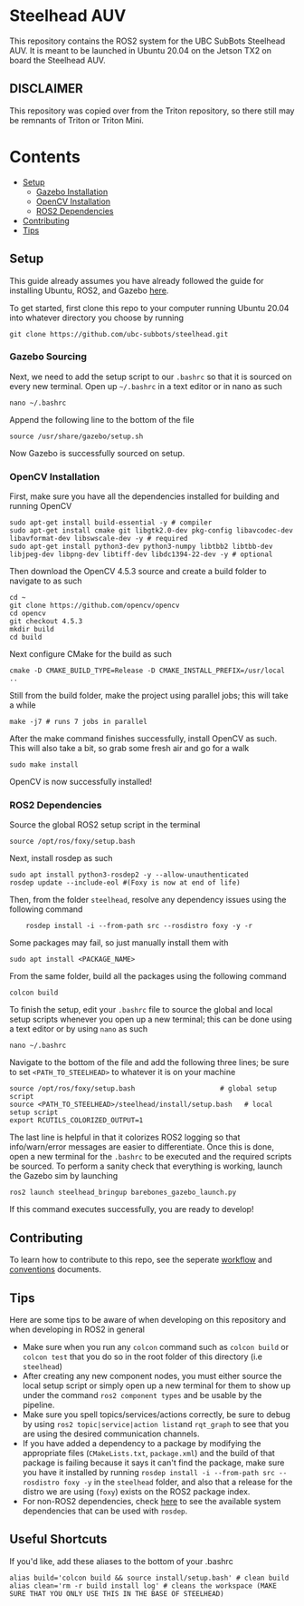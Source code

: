 # Steelhead AUV

This repository contains the ROS2 system for the UBC SubBots Steelhead AUV. It is meant to be launched in Ubuntu 20.04 on the Jetson TX2 on board the Steelhead AUV.

## DISCLAIMER

This repository was copied over from the Triton repository, so there still may be remnants of Triton or Triton Mini.

# Contents

- [Setup](#setup)
    - [Gazebo Installation](#gazebo-installation)
    - [OpenCV Installation](#opencv-installation)
    - [ROS2 Dependencies](#ros2-dependencies)
- [Contributing](#contributing)
- [Tips](#tips)

## Setup
This guide already assumes you have already followed the guide for installing Ubuntu, ROS2, and Gazebo [here](https://github.com/ubc-subbots/software-start-here).

To get started, first clone this repo to your computer running Ubuntu 20.04 into whatever directory you choose by running

    git clone https://github.com/ubc-subbots/steelhead.git

### Gazebo Sourcing
Next, we need to add the setup script to our `.bashrc` so that it is sourced on every new terminal. Open up `~/.bashrc` in a text editor or in nano as such

    nano ~/.bashrc

Append the following line to the bottom of the file

    source /usr/share/gazebo/setup.sh

Now Gazebo is successfully sourced on setup.

### OpenCV Installation
First, make sure you have all the dependencies installed for building and running OpenCV

    sudo apt-get install build-essential -y # compiler
    sudo apt-get install cmake git libgtk2.0-dev pkg-config libavcodec-dev libavformat-dev libswscale-dev -y # required
    sudo apt-get install python3-dev python3-numpy libtbb2 libtbb-dev libjpeg-dev libpng-dev libtiff-dev libdc1394-22-dev -y # optional

Then download the OpenCV 4.5.3 source and create a build folder to navigate to as such

    cd ~
    git clone https://github.com/opencv/opencv
    cd opencv
    git checkout 4.5.3
    mkdir build
    cd build

Next configure CMake for the build as such

    cmake -D CMAKE_BUILD_TYPE=Release -D CMAKE_INSTALL_PREFIX=/usr/local ..

Still from the build folder, make the project using parallel jobs; this will take a while

    make -j7 # runs 7 jobs in parallel

After the make command finishes successfully, install OpenCV as such. This will also take a bit, so grab some fresh air and go for a walk

    sudo make install

OpenCV is now successfully installed!

### ROS2 Dependencies
Source the global ROS2 setup script in the terminal

    source /opt/ros/foxy/setup.bash
  
Next, install rosdep as such
 
    sudo apt install python3-rosdep2 -y --allow-unauthenticated 
    rosdep update --include-eol #(Foxy is now at end of life)
  
Then, from the folder `steelhead`, resolve any dependency issues using the following command
 
        rosdep install -i --from-path src --rosdistro foxy -y -r
  
Some packages may fail, so just manually install them with 

    sudo apt install <PACKAGE_NAME>

From the same folder, build all the packages using the following command

    colcon build
  
To finish the setup, edit your `.bashrc` file to source the global and local setup scripts whenever you open up a new terminal; this can be done using a text editor or by using `nano` as such
 
    nano ~/.bashrc
    
Navigate to the bottom of the file and add the following three lines; be sure to set `<PATH_TO_STEELHEAD>` to whatever it is on your machine

    source /opt/ros/foxy/setup.bash                     # global setup script
    source <PATH_TO_STEELHEAD>/steelhead/install/setup.bash   # local setup script
    export RCUTILS_COLORIZED_OUTPUT=1
    
The last line is helpful in that it colorizes ROS2 logging so that info/warn/error messages are easier to differentiate. Once this is done, open a new terminal for the `.bashrc` to be executed and the required scripts be sourced. To perform a sanity check that everything is working, launch the Gazebo sim by launching

    ros2 launch steelhead_bringup barebones_gazebo_launch.py
   
If this command executes successfully, you are ready to develop!

## Contributing
To learn how to contribute to this repo, see the seperate [workflow](WORKFLOW.md) and [conventions](CONVENTIONS.md) documents.
    
## Tips
Here are some tips to be aware of when developing on this repository and when developing in ROS2 in general
- Make sure when you run any `colcon` command such as `colcon build` or `colcon test` that you do so in the root folder of this directory (i.e `steelhead`)
- After creating any new component nodes, you must either source the local setup script or simply open up a new terminal for them to show up under the command `ros2 component types` and be usable by the pipeline.
- Make sure you spell topics/services/actions correctly, be sure to debug by using `ros2 topic|service|action list`and `rqt_graph` to see that you are using the desired communication channels.
- If you have added a dependency to a package by modifying the appropriate files (`CMakeLists.txt`, `package.xml`) and the build of that package is failing because it says it can't find the package, make sure you have it installed by running `rosdep install -i --from-path src --rosdistro foxy -y` in the `steelhead` folder, and also that a release for the distro we are using (`foxy`) exists on the ROS2 package index.
- For non-ROS2 dependencies, check [here](https://github.com/ros/rosdistro/tree/master/rosdep) to see the available system dependencies that can be used with `rosdep`.

## Useful Shortcuts
If you'd like, add these aliases to the bottom of your .bashrc

```
alias build='colcon build && source install/setup.bash' # clean build
alias clean='rm -r build install log' # cleans the workspace (MAKE SURE THAT YOU ONLY USE THIS IN THE BASE OF STEELHEAD)
```
